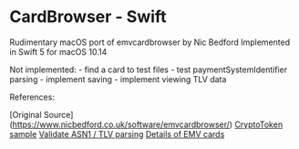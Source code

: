 # CardBrowser - Swift 

Rudimentary macOS port of emvcardbrowser by Nic Bedford 
Implemented in Swift 5 for macOS 10.14

Not implemented: 
    - find a card to test files
    - test paymentSystemIdentifier parsing
    - implement saving
    - implement viewing TLV data

References:

[Original Source] (https://www.nicbedford.co.uk/software/emvcardbrowser/)
[CryptoToken sample](https://ludovicrousseau.blogspot.com/2015/09/pcsc-sample-in-swift.html)
[Validate ASN1 / TLV parsing](https://www.emvlab.org/tlvutils/)
[Details of EMV cards](https://www.openscdp.org/scripts/emv/)

